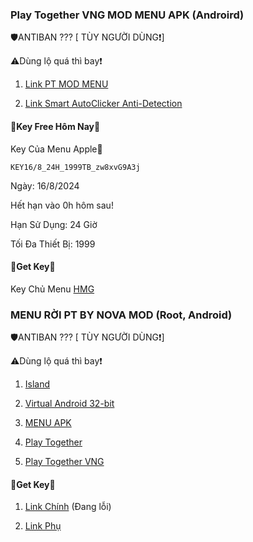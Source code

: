 ### Play Together VNG MOD MENU APK (Androird)

🛡️ANTIBAN ??? [ TÙY NGƯỜI DÙNG❗]

⚠️Dùng lộ quá thì bay❗

1. [Link PT MOD MENU](https://www.mediafire.com/file/so8mxsj5hum28hx/PLAY+TOGETHER+VNG_v2.05.1.apk/file)

2. [Link Smart AutoClicker Anti-Detection](https://www.mediafire.com/file/fy42hwcwj3pr418/Smart_AutoClicker_%255BAnti-Detection%255D.apk/file)

#### 🔑Key Free Hôm Nay🔑 

Key Của Menu Apple🍏
```
KEY16/8_24H_1999TB_zw8xvG9A3j
```
Ngày: 16/8/2024

Hết hạn vào 0h hôm sau!

Hạn Sử Dụng: 24 Giờ

Tối Đa Thiết Bị: 1999

#### 🔑Get Key🔑

Key Chủ Menu [HMG](https://hmgteam.net/GETKEY/vipadminkey)

### MENU RỜI PT BY NOVA MOD (Root, Android)

🛡️ANTIBAN ??? [ TÙY NGƯỜI DÙNG❗]

⚠️Dùng lộ quá thì bay❗

1. [Island](https://play.google.com/store/apps/details?id=com.oasisfeng.island)

2. [Virtual Android 32-bit](https://www.mediafire.com/file/l3d6zwcrkounhzb/virtual+32bit.zip/file)

3. [MENU APK](https://www.mediafire.com/file/08u05yim9zvcx8i/MENY_R%25E1%25BB%259CI_PT_%2528NOVA_MOD%2529.apk/file)

4. [Play Together](https://play.google.com/store/apps/details?id=com.haegin.playtogether)

5. [Play Together VNG](https://play.google.com/store/apps/details?id=com.vng.playtogether)

#### 🔑Get Key🔑

1. [Link Chính](https://mneylink.vip/KNhJuHwT) (Đang lỗi)

2. [Link Phụ](https://yeumoney.com/M-KzbDS)
